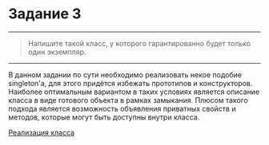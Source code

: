 # Задание 3
---
> Напишите такой класс, у которого гарантированно будет только один экземпляр.

---

В данном задании по сути необходимо реализовать некое подобие singleton'а, для этого придётся избежать прототипов и конструкторов. Наиболее оптимальным вариантом в таких условиях является описание класса в виде готового объекта в рамках замыкания. Плюсом такого подхода является возможность объявления приватных свойств и методов, которые могут быть доступны внутри класса.

[Реализация класса](https://github.com/b-ff/OZON-TEST/blob/master/3/class.js)
